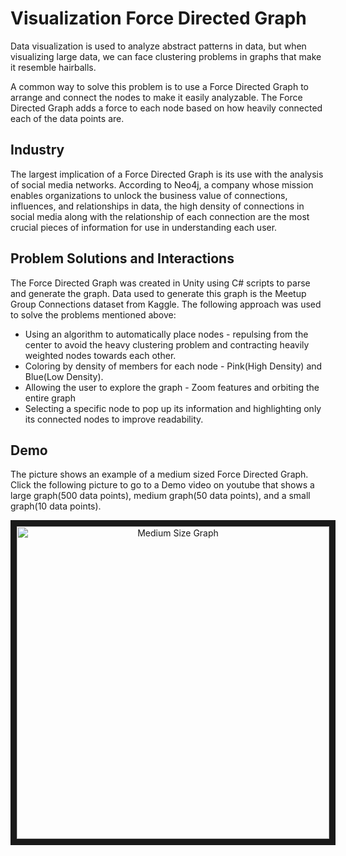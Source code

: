 # Visualization Force Directed Graph
Data visualization is used to analyze abstract patterns in data, but when visualizing large data, we can face clustering problems in graphs that make it resemble hairballs. 

A common way to solve this problem is to use a Force Directed Graph to arrange and connect the nodes to make it easily analyzable. The Force Directed Graph adds a force to each node based on how heavily connected each of the data points are. 

## Industry
The largest implication of a Force Directed Graph is its use with the analysis of social media networks. According to Neo4j, a company whose mission enables organizations to unlock the business value of connections, influences, and relationships in data, the high density of connections in social media along with the relationship of each connection are the most crucial pieces of information for use in understanding each user.

## Problem Solutions and Interactions
The Force Directed Graph was created in Unity using C# scripts to parse and generate the graph. Data used to generate this graph is the Meetup Group Connections dataset from Kaggle. The following approach was used to solve the problems mentioned above:
* Using an algorithm to automatically place nodes - repulsing from the center to avoid the heavy clustering problem and contracting heavily weighted nodes towards each other.
* Coloring by density of members for each node - Pink(High Density) and Blue(Low Density).
* Allowing the user to explore the graph - Zoom features and orbiting the entire graph
* Selecting a specific node to pop up its information and highlighting only its connected nodes to improve readability.

## Demo
The picture shows an example of a medium sized Force Directed Graph. Click the following picture to go to a Demo video on youtube that shows a large graph(500 data points), medium graph(50 data points), and a small graph(10 data points). 

<p align="center">
  <a href="https://www.youtube.com/watch?v=NCek6mg-cnU" target="_blank"><img src="https://github.com/storm-king/VisualizationForceDirectedGraph/blob/master/MediumSizeGraph.png" 
  alt="Medium Size Graph" width="500" height="500" border="10" /></a>
</p>




